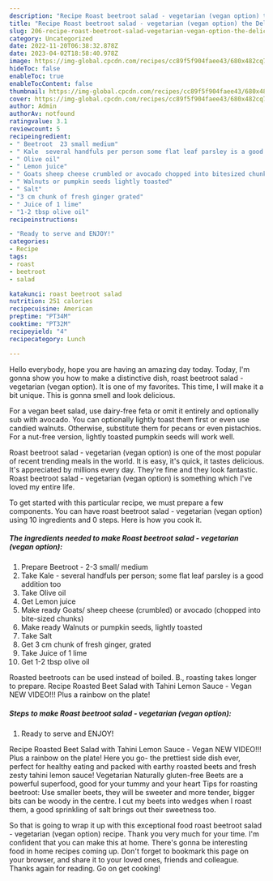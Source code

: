 ```yaml
---
description: "Recipe Roast beetroot salad - vegetarian (vegan option) the Delicious}"
title: "Recipe Roast beetroot salad - vegetarian (vegan option) the Delicious}"
slug: 206-recipe-roast-beetroot-salad-vegetarian-vegan-option-the-delicious
category: Uncategorized
date: 2022-11-20T06:38:32.878Z
date: 2023-04-02T18:58:40.978Z
image: https://img-global.cpcdn.com/recipes/cc89f5f904faee43/680x482cq70/roast-beetroot-salad-vegetarian-vegan-option-recipe-main-photo.jpg
hideToc: false
enableToc: true
enableTocContent: false
thumbnail: https://img-global.cpcdn.com/recipes/cc89f5f904faee43/680x482cq70/roast-beetroot-salad-vegetarian-vegan-option-recipe-main-photo.jpg
cover: https://img-global.cpcdn.com/recipes/cc89f5f904faee43/680x482cq70/roast-beetroot-salad-vegetarian-vegan-option-recipe-main-photo.jpg
author: Admin
authorAv: notfound
ratingvalue: 3.1
reviewcount: 5
recipeingredient:
- " Beetroot  23 small medium"
- " Kale  several handfuls per person some flat leaf parsley is a good addition too"
- " Olive oil"
- " Lemon juice"
- " Goats sheep cheese crumbled or avocado chopped into bitesized chunks"
- " Walnuts or pumpkin seeds lightly toasted"
- " Salt"
- "3 cm chunk of fresh ginger grated"
- " Juice of 1 lime"
- "1-2 tbsp olive oil"
recipeinstructions:

- "Ready to serve and ENJOY!"
categories:
- Recipe
tags:
- roast
- beetroot
- salad

katakunci: roast beetroot salad 
nutrition: 251 calories
recipecuisine: American
preptime: "PT34M"
cooktime: "PT32M"
recipeyield: "4"
recipecategory: Lunch

---
```



Hello everybody, hope you are having an amazing day today. Today, I'm gonna show you how to make a distinctive dish, roast beetroot salad - vegetarian (vegan option). It is one of my favorites. This time, I will make it a bit unique. This is gonna smell and look delicious.

For a vegan beet salad, use dairy-free feta or omit it entirely and optionally sub with avocado. You can optionally lightly toast them first or even use candied walnuts. Otherwise, substitute them for pecans or even pistachios. For a nut-free version, lightly toasted pumpkin seeds will work well.

Roast beetroot salad - vegetarian (vegan option) is one of the most popular of recent trending meals in the world. It is easy, it's quick, it tastes delicious. It's appreciated by millions every day. They're fine and they look fantastic. Roast beetroot salad - vegetarian (vegan option) is something which I've loved my entire life.


To get started with this particular recipe, we must prepare a few components. You can have roast beetroot salad - vegetarian (vegan option) using 10 ingredients and 0 steps. Here is how you cook it.

<!--inarticleads1-->

##### The ingredients needed to make Roast beetroot salad - vegetarian (vegan option):

1. Prepare  Beetroot - 2-3 small/ medium
1. Take  Kale - several handfuls per person; some flat leaf parsley is a good addition too
1. Take  Olive oil
1. Get  Lemon juice
1. Make ready  Goats/ sheep cheese (crumbled) or avocado (chopped into bite-sized chunks)
1. Make ready  Walnuts or pumpkin seeds, lightly toasted
1. Take  Salt
1. Get 3 cm chunk of fresh ginger, grated
1. Take  Juice of 1 lime
1. Get 1-2 tbsp olive oil


Roasted beetroots can be used instead of boiled. B., roasting takes longer to prepare. Recipe Roasted Beet Salad with Tahini Lemon Sauce - Vegan NEW VIDEO!!! Plus a rainbow on the plate! 

<!--inarticleads2-->

##### Steps to make Roast beetroot salad - vegetarian (vegan option):


1. Ready to serve and ENJOY!

Recipe Roasted Beet Salad with Tahini Lemon Sauce - Vegan NEW VIDEO!!! Plus a rainbow on the plate! Here you go- the prettiest side dish ever, perfect for healthy eating and packed with earthy roasted beets and fresh zesty tahini lemon sauce! Vegetarian Naturally gluten-free Beets are a powerful superfood, good for your tummy and your heart Tips for roasting beetroot: Use smaller beets, they will be sweeter and more tender, bigger bits can be woody in the centre. I cut my beets into wedges when I roast them, a good sprinkling of salt brings out their sweetness too. 

So that is going to wrap it up with this exceptional food roast beetroot salad - vegetarian (vegan option) recipe. Thank you very much for your time. I'm confident that you can make this at home. There's gonna be interesting food in home recipes coming up. Don't forget to bookmark this page on your browser, and share it to your loved ones, friends and colleague. Thanks again for reading. Go on get cooking!
